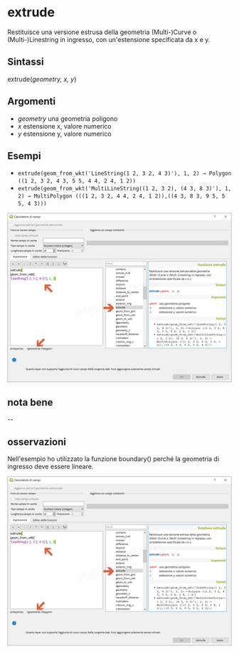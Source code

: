 # extrude

Restituisce una versione estrusa della geometria (Multi-)Curve o (Multi-)Linestring in ingresso, con un'estensione specificata da x e y.

## Sintassi

extrude(_geometry, x, y_)

## Argomenti

* _geometry_ una geometria poligono
* _x_ estensione x, valore numerico
* _y_ estensione y, valore numerico


## Esempi

* `extrude(geom_from_wkt('LineString(1 2, 3 2, 4 3)'), 1, 2) → Polygon ((1 2, 3 2, 4 3, 5 5, 4 4, 2 4, 1 2))`
* `extrude(geom_from_wkt('MultiLineString((1 2, 3 2), (4 3, 8 3)'), 1, 2) → MultiPolygon (((1 2, 3 2, 4 4, 2 4, 1 2)),((4 3, 8 3, 9 5, 5 5, 4 3)))`

![](/img/geometria/extrude/extrude1.png)

## nota bene

--

## osservazioni

Nell'esempio ho utilizzato la funzione boundary() perché la geometria di ingresso deve essere lineare.

![](/img/geometria/extrude/extrude1.png)
